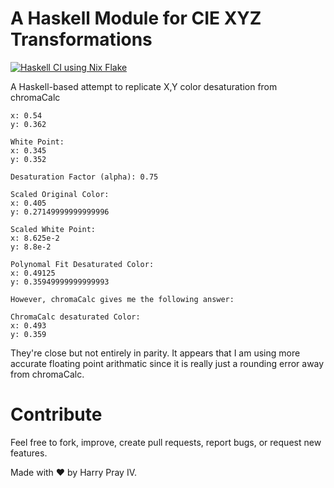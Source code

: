 # A Haskell Module for CIE XYZ Transformations

[![Haskell CI using Nix Flake](https://github.com/harryprayiv/XY_math/actions/workflows/haskell.yml/badge.svg)](https://github.com/harryprayiv/XY_math/actions/workflows/haskell.yml)

A Haskell-based attempt to replicate X,Y color desaturation from chromaCalc



```Original Color:
x: 0.54
y: 0.362

White Point:
x: 0.345
y: 0.352

Desaturation Factor (alpha): 0.75

Scaled Original Color:
x: 0.405
y: 0.27149999999999996

Scaled White Point:
x: 8.625e-2
y: 8.8e-2

Polynomal Fit Desaturated Color:
x: 0.49125
y: 0.35949999999999993

However, chromaCalc gives me the following answer:

ChromaCalc desaturated Color:
x: 0.493
y: 0.359
```

They're close but not entirely in parity.  It appears that I am using more accurate floating point arithmatic since it is really just a rounding error away from chromaCalc.

# Contribute
Feel free to fork, improve, create pull requests, report bugs, or request new features.

Made with ❤️ by Harry Pray IV.
